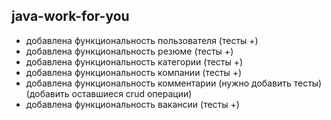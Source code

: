 ## java-work-for-you

* добавлена функциональность пользователя (тесты +)
* добавлена функциональность резюме (тесты +)
* добавлена функциональность категории (тесты +)
* добавлена функциональность компании (тесты +)
* добавлена функциональность комментарии (нужно добавить тесты)(добавить оставшиеся crud операции)
* добавлена функциональность вакансии (тесты +)
